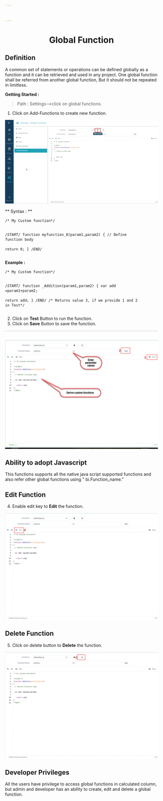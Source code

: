 ```yaml
---


---
```


<center><h1>Global Function</h1></center>
<h2 id="definition">Definition</h2>
<p>A common set of statements or operations can be defined globally as a function and it can be retrieved and used in any project. One global function shall be referred from another global function, But it should not be repeated in limitless.</p>
<p><strong>Getting Started :</strong></p>
<blockquote>
<p>Path :  Settings–&gt;click on global functions.</p>
</blockquote>
<ol>
<li>Click on Add-Functions to create new function.</li>
</ol>
<p><img src="https://raw.githubusercontent.com/sv18042016/fp1/d9712e86a6881444e961d60dfc6aab30bf665172/images/func1.png" alt="enter image description here"></p>
<p>** Syntax : **</p>
<pre><code>/* My Custom function*/

/*START*/ 
function myfunction_8(param1,param2)
{
 // Define function body   
   return 0;
}
/*END*/
</code></pre>
<p><strong>Example :</strong></p>
<pre><code>/* My Custom function*/

/*START*/ 
function _Addition(param1,param2)
{
 var add =param1+param2;  
  return add;
}
/*END*/
/* Returns value 3, if we provide 1 and 2 in Test*/
</code></pre>
<ol start="2">
<li>Click on <strong>Test</strong> Button  to run the function.</li>
<li>Click on <strong>Save</strong> Button to save the function.</li>
</ol>
<p><img src="https://raw.githubusercontent.com/sv18042016/fp1/2c15dfa03d8ed5eed5cdffdc1335c22ce759300c/images/global_functions.png" alt="enter image description here"></p>
<h2 id="ability-to-adopt-javascript">Ability to adopt Javascript</h2>
<p>This functions supports all the native java script supported functions and also refer other global functions using " bi.Function_name."</p>
<h2 id="edit-function">Edit Function</h2>
<ol start="4">
<li>Enable edit key to <strong>Edit</strong> the function.</li>
</ol>
<p><img src="https://raw.githubusercontent.com/sv18042016/fp1/733be26f2d58ffc41ec83bc979234243c5417a2e/images/edit_func.png" alt="enter image description here"></p>
<h2 id="delete-function">Delete Function</h2>
<ol start="5">
<li>Click on delete button to <strong>Delete</strong> the function.</li>
</ol>
<p><img src="https://raw.githubusercontent.com/sv18042016/fp1/3e9f75a909b59664ffe91af0ad16c2c9859586cf/images/del_func.png" alt="enter image description here"></p>
<h2 id="developer-privileges">Developer Privileges</h2>
<p>All the users have privilege to access global functions in calculated column,  but admin and developer has an ability to create, edit and delete a global function.</p>

